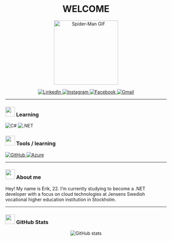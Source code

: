 <h1 align="center">WELCOME</h1>

<p align="center">
  <img src="https://media1.giphy.com/media/v1.Y2lkPTc5MGI3NjExdW9hMXVvYzBmbDY4ZjN6NDg1bjd3b2prbmJ6ZDBwOHVvMXllaWRuOCZlcD12MV9pbnRlcm5hbF9naWZfYnlfaWQmY3Q9cw/ytpxWmQBlx8n0eWbSA/giphy.gif" width="200" alt="Spider-Man GIF"/>
</p>

<p align="center">
  <a href="https://www.linkedin.com/in/erik-jonsson-b16680368/">
    <img src="https://img.shields.io/badge/LinkedIn-0077B5?style=for-the-badge&logo=linkedin&logoColor=white" alt="LinkedIn" />
  </a>
  <a href="https://www.instagram.com/alfreer.ik/">
    <img src="https://img.shields.io/badge/Instagram-E4405F?style=for-the-badge&logo=instagram&logoColor=white" alt="Instagram" />
  </a>
  <a href="https://www.facebook.com/profile.php?id=61574105930734">
    <img src="https://img.shields.io/badge/Facebook-1877F2?style=for-the-badge&logo=facebook&logoColor=white" alt="Facebook" />
  </a>
  <a href="mailto:dev.erikjonsson@gmail.com">
    <img src="https://img.shields.io/badge/Gmail-D14836?style=for-the-badge&logo=gmail&logoColor=white" alt="Gmail" />
  </a>
</p>

---

### <img src="https://media2.giphy.com/media/v1.Y2lkPTc5MGI3NjExdDRrZmF6N3B3MDZueG0yMXp1bWt4amk4ZGQ0bmJ6ZWtqZDFnYXl2OSZlcD12MV9pbnRlcm5hbF9naWZfYnlfaWQmY3Q9cw/8ekmDODACSSXxWuBRz/giphy.gif" width="30" /> Learning

<p>
  <img alt="C#" src="https://img.shields.io/badge/C%23-239120?style=for-the-badge&logo=c-sharp&logoColor=white"/>
  <img alt=".NET" src="https://img.shields.io/badge/.NET-512BD4?style=for-the-badge&logo=dotnet&logoColor=white"/>
</p>

### <img src="https://media3.giphy.com/media/v1.Y2lkPTc5MGI3NjExNDVhemlkcTAwNnRkNXM4czgwbHFucXdlaXRqOXEyMmJ3YTNwd2E0eiZlcD12MV9pbnRlcm5hbF9naWZfYnlfaWQmY3Q9cw/IgLEFhGAt3giA9XMHk/giphy.gif" width="30" /> Tools / learning

<p>
  <a href="https://github.com/EriksDevelopment">
    <img alt="GitHub" src="https://img.shields.io/badge/GitHub-181717?style=for-the-badge&logo=github&logoColor=white" />
  </a>
  <a href="https://azure.microsoft.com/">
    <img alt="Azure" src="https://img.shields.io/badge/Azure-0078D4?style=for-the-badge&logo=microsoft-azure&logoColor=white" />
  </a>
</p>

---

### <img src="https://media0.giphy.com/media/v1.Y2lkPTc5MGI3NjExcmN6NHV0bXU3dTlhYmkzZzV0bG84bGZnZmV5NXUyNDNpdTB2b2YxNiZlcD12MV9pbnRlcm5hbF9naWZfYnlfaWQmY3Q9cw/ObNTw8Uzwy6KQ/giphy.gif" width="30" /> About me

Hey! My name is Erik, 22. I’m currently studying to become a .NET developer with a focus on cloud technologies at Jensens Swedish vocational higher education institution in Stockholm.

---

### <img src="https://media4.giphy.com/media/v1.Y2lkPTc5MGI3NjExdmZzMHhmMWpnbmtlOTBtcGc1dXhpNHh0NGJuZTJmaW5vajlzejl6eiZlcD12MV9pbnRlcm5hbF9naWZfYnlfaWQmY3Q9cw/KzJkzjggfGN5Py6nkT/giphy.gif" width="30" /> GitHub Stats

<p align="center">
  <img src="https://github-readme-stats.vercel.app/api?username=EriksDevelopment&show_icons=true&theme=radical" alt="GitHub stats" />
</p>
